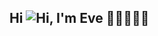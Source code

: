 ## Hi ![Hi](https://user-images.githubusercontent.com/107573330/195674484-530f0566-8834-456b-a966-abd5ac8ab6be.gif), I'm Eve 🚀👩🏼‍🚀🤯

<!--
**luyi-eve/luyi-eve** is a ✨ _special_ ✨ repository because its `README.md` (this file) appears on your GitHub profile.

Here are some ideas to get you started:

- 🔭 I’m currently working on ...
- 🌱 I’m currently learning ...
- 👯 I’m looking to collaborate on ...
- 🤔 I’m looking for help with ...
- 💬 Ask me about ...
- 📫 How to reach me: ...
- 😄 Pronouns: ...
- ⚡ Fun fact: ...
-->
